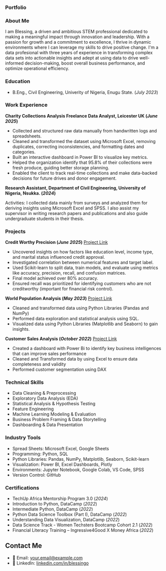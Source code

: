 ### Portfolio
### About Me
I am Blessing, a driven and ambitious STEM professional dedicated to making a meaningful impact through innovation and leadership. With a passion for growth and a commitment to excellence, I thrive in dynamic environments where I can leverage my skills to drive positive change.  I'm a data profesional with three years of experience in transforming complex data sets into actionable insights and adept at using data to drive well-informed decision-making, boost overall business performance, and optimize operational efficiency.

### Education
- B.Eng., Civil Engineering, Univerity of Nigeria, Enugu State. (_July 2023_)

### Work Experience
**Charity Collections Analysis Freelance Data Analyst, Leicester UK (_June 2025_)**

- Collected and structured raw data manually from handwritten logs and spreadsheets.
- Cleaned and transformed the dataset using Microsoft Excel, removing duplicates, correcting inconsistencies, and formatting dates and categories.
- Built an interactive dashboard in Power BI to visualize key metrics.
- Helped the organization identify that 95.8% of their collections were fresh produce, guiding better storage planning.
- Enabled the client to track real-time collections and make data-backed decisions for future drives and donor engagement.


**Research Assistant, Department of Civil Engineering, University of Nigeria, Nsukka.  (_2024_)**

Activities: I collected data mainly from surveys and analyzed them for deriving insights using Microsoft Excel and 
SPSS. I also assist my supervisor in writing research papers and publications and also guide undergraduate 
students in their thesis.

### Projects
**Credit Worthy Precision (_June 2025_)** [Project Link]( https://github.com/AnalystKemi/World-Population-Analysis) 
- Uncovered insights on how factors like education level, income type, and marital status influenced credit approval.
- Investigated correlation between numerical features and target label.
- Used Scikit-learn to split data, train models, and evaluate using metrics like accuracy, precision, recall, and confusion matrices.
- Final model achieved over 80% accuracy.
- Ensured recall was prioritized for identifying customers who are not creditworthy (important for financial risk control).

**World Population Analysis (_May 2023_)**  [Project Link]( https://github.com/AnalystKemi/World-Population-Analysis) 
- Cleaned and transformed data using Python Libraries (Pandas and NumPy) 
- Performed data exploration and statistical analysis using SQL. 
- Visualized data using Python Libraries (Matplotlib and Seaborn) to gain insights.

**Customer Sales Analysis (_October 2022_)**  [Project Link](https://github.com/AnalystKemi/Super_Store_Sales_Analysis_Power-BI) 
- Created a dashboard with Power Bi to identify key business intelligences that can improve sales performance  
- Cleaned and Transformed data by using Excel to ensure data completeness and validity 
- Performed customer segmentation using DAX 
 
### Technical Skills
- Data Cleaning & Preprocessing
- Exploratory Data Analysis (EDA)
- Statistical Analysis & Hypothesis Testing
- Feature Engineering
- Machine Learning Modeling & Evaluation
- Business Problem Framing & Data Storytelling
- Dashboarding & Data Presentation

### Industry Tools
- Spread Sheets: Microsoft Excel, Google Sheets
- Programming: Python, SQL
- Python Libraries: Pandas, NumPy, Matplotlib, Seaborn, Scikit-learn
- Visualization: Power BI, Excel Dashboards, Plotly
- Environments: Jupyter Notebook, Google Colab, VS Code, SPSS
- Version Control: GitHub

### Certifications
- TechUp Africa Mentorship Program 3.0 (_2024_)
- Introduction to Python, DataCamp (_2022_)
- Intermediate Python, DataCamp (_2022_)
- Python Data Science Toolbox (Part I), DataCamp (_2022_)
- Understanding Data Visualization, DataCamp (_2022_)
- Data Science Track - Women Techsters Bootcamp Cohort 2.1 (_2022_)
- Financial Literacy Training – Ingressive4Good X Money Africa (_2022_)
 
## Contact Me 
- 📧 Email: your.email@example.com  
- 💼 LinkedIn: [linkedin.com/in/blessingo](https://linkedin.com/in/blessingo)  


